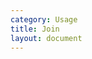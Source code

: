 ```yaml
---
category: Usage
title: Join
layout: document
---
```


<script>
import * as domain from '~/domain'
import Snippets from '~/components/Snippets.svelte'

import JavaScriptJoinSnippet from './snippet.js.md'
import PythonJoinSnippet from './snippet.py.md'
import GoJoinSnippet from './snippet.go.md'
let joinSnippets = [
    {language: domain.LanguageKinds.JavaScript, component: JavaScriptJoinSnippet},
    {language: domain.LanguageKinds.Python, component: PythonJoinSnippet},
    {language: domain.LanguageKinds.GO, component: GoJoinSnippet},
]
</script>

<Snippets initial={domain.LanguageKinds.JavaScript} data={joinSnippets} />
